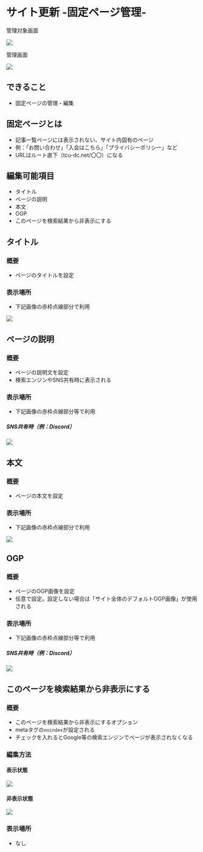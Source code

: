 # サイト更新 -固定ページ管理-

管理対象画面

![](/attachments/20250213182653.png)

管理画面

![](/attachments/20250213182108.png)

## できること

- 固定ページの管理・編集

## 固定ページとは

- 記事一覧ページには表示されない、サイト内固有のページ
- 例：「お問い合わせ」「入会はこちら」「プライバシーポリシー」など
- URLはルート直下（tcu-dc.net/〇〇）になる

## 編集可能項目

- タイトル
- ページの説明
- 本文
- OGP
- このページを検索結果から非表示にする

## タイトル

### 概要

- ページのタイトルを設定

### 表示場所

- 下記画像の赤枠点線部分で利用

![](/attachments/20250213183144.png)

## ページの説明

### 概要

- ページの説明文を設定
- 検索エンジンやSNS共有時に表示される

### 表示場所

- 下記画像の赤枠点線部分等で利用

##### SNS共有時（例：Discord）

![](/attachments/20250213183250.png)

## 本文

### 概要

- ページの本文を設定

### 表示場所

- 下記画像の赤枠点線部分で利用

![](/attachments/20250213183249.png)

## OGP

### 概要

- ページのOGP画像を設定
- 任意で設定。設定しない場合は「サイト全体のデフォルトOGP画像」が使用される

### 表示場所

- 下記画像の赤枠点線部分等で利用

##### SNS共有時（例：Discord）

![](/attachments/20250117230229.png)

## このページを検索結果から非表示にする

### 概要

- このページを検索結果から非表示にするオプション
- metaタグの`noindex`が設定される
- チェックを入れるとGoogle等の検索エンジンでページが表示されなくなる

### 編集方法

#### 表示状態

![](/attachments/20250213184321.png)

#### 非表示状態

![](/attachments/20250213184152.png)

### 表示場所

- なし